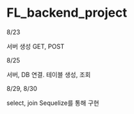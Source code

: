 # FL_backend_project

8/23
  
  서버 생성 GET, POST
  
8/25
  
  서버, DB 연결. 테이블 생성, 조회
  
8/29, 8/30
  
  select, join Sequelize를 통해 구현
